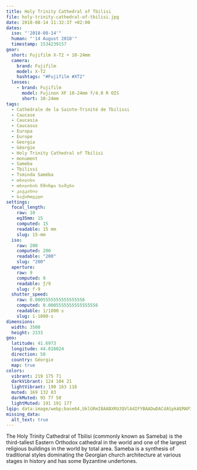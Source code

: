 ```yaml
---
title: Holy Trinity Cathedral of Tbilisi
file: holy-trinity-cathedral-of-tbilisi.jpg
date: 2018-08-14 11:32:37 +02:00
dates:
  iso: "'2018-08-14'"
  human: "'14 August 2018'"
  timestamp: 1534239157
gear:
  short: Fujifilm X-T2 + 10-24mm
  camera:
    brand: Fujifilm
    model: X-T2
    hashtags: "#Fujifilm #XT2"
  lenses:
    - brand: Fujifilm
      model: Fujinon XF 10-24mm f/4.0 R OIS
      short: 10-24mm
tags:
  - Cathédrale de la Sainte-Trinité de Tbilissi
  - Caucase
  - Caucasia
  - Caucasus
  - Europa
  - Europe
  - Georgia
  - Géorgie
  - Holy Trinity Cathedral of Tbilisi
  - monument
  - Sameba
  - Tbilissi
  - Tsminda Saméba
  - თბილისი
  - თბილისის წმინდა სამები
  - კავკასია
  - საქართველო
settings:
  focal_length:
    raw: 10
    eq35mm: 15
    computed: 15
    readable: 15 mm
    slug: 15-mm
  iso:
    raw: 200
    computed: 200
    readable: "200"
    slug: "200"
  aperture:
    raw: 9
    computed: 9
    readable: ƒ/9
    slug: f-9
  shutter_speed:
    raw: 0.0005555555555555556
    computed: 0.0005555555555555556
    readable: 1/1800 s
    slug: 1-1800-s
dimensions:
  width: 3500
  height: 2333
geo:
  latitude: 41.6973
  longitude: 44.816024
  direction: 50
  country: Géorgie
  map: true
colors:
  vibrant: 219 175 71
  darkVibrant: 124 104 21
  lightVibrant: 190 163 116
  muted: 169 132 83
  darkMuted: 95 77 50
  lightMuted: 191 191 177
lqip: data:image/webp;base64,UklGRmIBAABXRUJQVlA4IFYBAADwDACdASpkAEMAP3GmyVo0rL+wKvlc2/AuCWUA0JBWoTHQC7t9rH8tE27KMJ5mp3m6ceBk/dofiZXaHuQwhaOLycyQ/+Jy33g/0I66eAnxDTqV1y9vGR+DR9S/iFmRjamjaJNPcQL9CSSPhgS3gRFUAP7txNXPK1qbWPRsBGC61I3UzDmtqQcwcTeVg+TtxjVmo0uTKD0W+ZZgcI9OKSM1s0Xxy5sjNHwt0VvKs+rINnJpfMIZIa0K//5SKBofDPs69szxbY+BAT34WTZ/z+sceFGtB4hj0mW/HSjkcd1eOyLCMefFMgswK7C1lugmbANM8A3r2t1GaiECVzQGbfJAVyheUpJ0HccLXmwpmlEikF+LCFz5mqjcKf4uZu5xGoTPhXUHpBCHqa0uPE3i3X/lsppPQrcXms17Kz8SQsrobZvXzY+hQN5ZIo7eoEjAXgJTu3uqAAA=
missing_data:
  alt_text: true
---
```


The Holy Trinity Cathedral of Tbilisi (commonly known as Sameba) is the third-tallest Eastern Orthodox cathedral in the world and one of the largest religious buildings in the world by total area. Sameba is a synthesis of traditional styles dominating the Georgian church architecture at various stages in history and has some Byzantine undertones.
